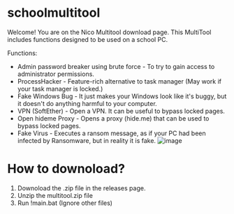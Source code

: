 # schoolmultitool
Welcome! You are on the Nico Multitool download page.
This MultiTool includes functions designed to be used on a school PC.

Functions: 
  - Admin password breaker using brute force - To try to gain access to administrator permissions.
  - ProcessHacker - Feature-rich alternative to task manager (May work if your task manager is locked.)
  - Fake Windows Bug - It just makes your Windows look like it's buggy, but it doesn't do anything harmful to your computer.
  - VPN (SoftEther) - Open a VPN. It can be useful to bypass locked pages.
  - Open hideme Proxy - Opens a proxy (hide.me) that can be used to bypass locked pages.
  - Fake Virus - Executes a ransom message, as if your PC had been infected by Ransomware, but in reality it is fake.
![image](https://github.com/3ln1c0/nicomultitool/assets/79100240/27c982a5-2551-4b9b-ae35-b67e00da9beb)


# How to downoload?
1. Downoload the .zip file in the releases page. 
2. Unzip the multitool.zip file
3. Run !main.bat (Ignore other files)
  
